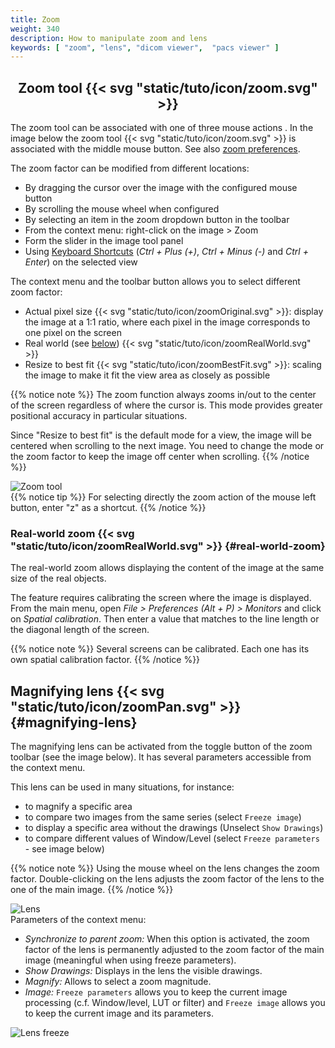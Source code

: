 ```yaml
---
title: Zoom
weight: 340
description: How to manipulate zoom and lens
keywords: [ "zoom", "lens", "dicom viewer",  "pacs viewer" ]
---
```


## <center>Zoom tool {{< svg "static/tuto/icon/zoom.svg" >}}</center>

The zoom tool can be associated with one of three mouse actions  . In the image below the zoom tool {{< svg "static/tuto/icon/zoom.svg" >}} is associated with the middle mouse button. See also [zoom preferences](../dicom-2d-viewer/#preferences).

The zoom factor can be modified from different locations:

* By dragging the cursor over the image with the configured mouse button
* By scrolling the mouse wheel when configured
* By selecting an item in the zoom dropdown button in the toolbar
* From the context menu: right-click on the image > Zoom
* Form the slider in the image tool panel
* Using [Keyboard Shortcuts](../../basics/shortcuts) (_Ctrl + Plus (+)_, _Ctrl + Minus (-)_ and _Ctrl + Enter_) on the selected view

The context menu and the toolbar button allows you to select different zoom factor:

* Actual pixel size {{< svg "static/tuto/icon/zoomOriginal.svg" >}}: display the image at a 1:1 ratio, where each pixel in the image corresponds to one pixel on the screen
* Real world (see [below](#real-world-zoom)) {{< svg "static/tuto/icon/zoomRealWorld.svg" >}}
* Resize to best fit {{< svg "static/tuto/icon/zoomBestFit.svg" >}}: scaling the image to make it fit the view area as closely as possible

{{% notice note %}}
The zoom function always zooms in/out to the center of the screen regardless of where the cursor is. This mode provides greater positional accuracy in particular situations.

Since "Resize to best fit" is the default mode for a view, the image will be centered when scrolling to the next image. You need to change the mode or the zoom factor to keep the image off center when scrolling.
{{% /notice %}}

![Zoom tool](/tuto/zoom-actions.jpg?classes=shadow&width=700px)
<br>
{{% notice tip %}}
For selecting directly the zoom action of the mouse left button, enter "z" as a shortcut.
{{% /notice %}}

### Real-world zoom {{< svg "static/tuto/icon/zoomRealWorld.svg" >}} {#real-world-zoom}
The real-world zoom allows displaying the content of the image at the same size of the real objects.

The feature requires calibrating the screen where the image is displayed. From the main menu, open _File > Preferences (Alt + P) > Monitors_ and click on _Spatial calibration_. Then enter a value that matches to the line length or the diagonal length of the screen.

{{% notice note %}}
Several screens can be calibrated. Each one has its own spatial calibration factor.
{{% /notice %}}

## Magnifying lens {{< svg "static/tuto/icon/zoomPan.svg" >}} {#magnifying-lens}
The magnifying lens can be activated from the toggle button of the zoom toolbar (see the image below). It has several parameters accessible from the context menu.

This lens can be used in many situations, for instance:

* to magnify a specific area
* to compare two images from the same series (select `Freeze image`)
* to display a specific area without the drawings (Unselect `Show Drawings`)
* to compare different values of Window/Level (select `Freeze parameters` - see image below)

{{% notice note %}}
Using the mouse wheel on the lens changes the zoom factor. Double-clicking on the lens adjusts the zoom factor of the lens to the one of the main image.
{{% /notice %}}

![Lens](/tuto/lens-drawing.jpg?classes=shadow&width=700px)
<br>
Parameters of the context menu:

* *Synchronize to parent zoom:* When this option is activated, the zoom factor of the lens is permanently adjusted to the zoom factor of the main image (meaningful when using freeze parameters).
* *Show Drawings:* Displays in the lens the visible drawings.
* *Magnify:* Allows to select a zoom magnitude.
* *Image:* `Freeze parameters` allows you to keep the current image processing (c.f. Window/level, LUT or filter) and `Freeze image` allows you to keep the current image and its parameters.

![Lens freeze](/tuto/lens-freeze.jpg?classes=shadow&width=700px)
